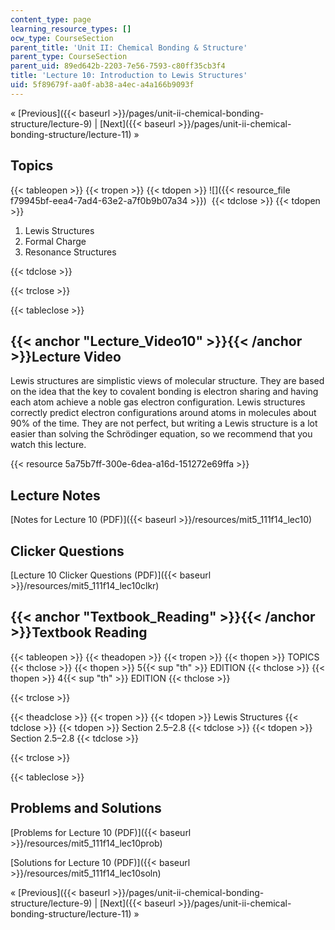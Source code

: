 ```yaml
---
content_type: page
learning_resource_types: []
ocw_type: CourseSection
parent_title: 'Unit II: Chemical Bonding & Structure'
parent_type: CourseSection
parent_uid: 89ed642b-2203-7e56-7593-c80ff35cb3f4
title: 'Lecture 10: Introduction to Lewis Structures'
uid: 5f89679f-aa0f-ab38-a4ec-a4a166b9093f
---
```


« [Previous]({{< baseurl >}}/pages/unit-ii-chemical-bonding-structure/lecture-9) | [Next]({{< baseurl >}}/pages/unit-ii-chemical-bonding-structure/lecture-11) »

Topics
------

{{< tableopen >}}
{{< tropen >}}
{{< tdopen >}}
![]({{< resource_file f79945bf-eea4-7ad4-63e2-a7f0b9b07a34 >}}) 
{{< tdclose >}}
{{< tdopen >}}


1.  Lewis Structures
2.  Formal Charge
3.  Resonance Structures


{{< tdclose >}}

{{< trclose >}}

{{< tableclose >}}

{{< anchor "Lecture_Video10" >}}{{< /anchor >}}Lecture Video
------------------------------------------------------------

Lewis structures are simplistic views of molecular structure. They are based on the idea that the key to covalent bonding is electron sharing and having each atom achieve a noble gas electron configuration. Lewis structures correctly predict electron configurations around atoms in molecules about 90% of the time. They are not perfect, but writing a Lewis structure is a lot easier than solving the Schrödinger equation, so we recommend that you watch this lecture.

{{< resource 5a75b7ff-300e-6dea-a16d-151272e69ffa >}}

Lecture Notes
-------------

[Notes for Lecture 10 (PDF)]({{< baseurl >}}/resources/mit5_111f14_lec10)

Clicker Questions
-----------------

[Lecture 10 Clicker Questions (PDF)]({{< baseurl >}}/resources/mit5_111f14_lec10clkr)

{{< anchor "Textbook_Reading" >}}{{< /anchor >}}Textbook Reading
----------------------------------------------------------------

{{< tableopen >}}
{{< theadopen >}}
{{< tropen >}}
{{< thopen >}}
TOPICS
{{< thclose >}}
{{< thopen >}}
5{{< sup "th" >}} EDITION
{{< thclose >}}
{{< thopen >}}
4{{< sup "th" >}} EDITION
{{< thclose >}}

{{< trclose >}}

{{< theadclose >}}
{{< tropen >}}
{{< tdopen >}}
Lewis Structures
{{< tdclose >}}
{{< tdopen >}}
Section 2.5–2.8
{{< tdclose >}}
{{< tdopen >}}
Section 2.5–2.8
{{< tdclose >}}

{{< trclose >}}

{{< tableclose >}}

Problems and Solutions
----------------------

[Problems for Lecture 10 (PDF)]({{< baseurl >}}/resources/mit5_111f14_lec10prob)

[Solutions for Lecture 10 (PDF)]({{< baseurl >}}/resources/mit5_111f14_lec10soln)

« [Previous]({{< baseurl >}}/pages/unit-ii-chemical-bonding-structure/lecture-9) | [Next]({{< baseurl >}}/pages/unit-ii-chemical-bonding-structure/lecture-11) »